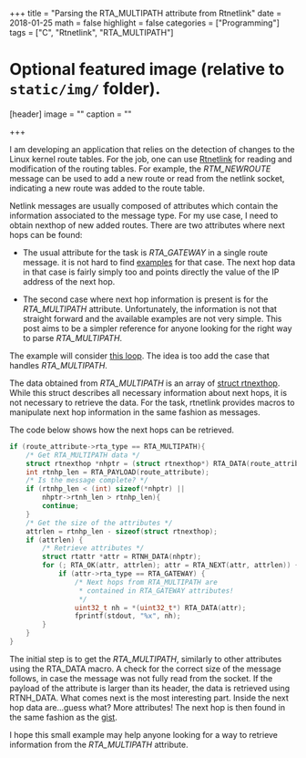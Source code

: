 +++
title = "Parsing the RTA_MULTIPATH attribute from Rtnetlink"
date = 2018-01-25
math = false
highlight = false
categories = ["Programming"]
tags = ["C", "Rtnetlink", "RTA_MULTIPATH"]

# Optional featured image (relative to `static/img/` folder).
[header]
image = ""
caption = ""

+++

I am developing an application that relies on the detection of changes to the Linux kernel route tables. For the job, one can use [Rtnetlink](http://man7.org/linux/man-pages/man7/rtnetlink.7.html) for reading and modification of the routing tables. For example, the *RTM_NEWROUTE* message can be used to add a new route or read from the netlink socket, indicating a new route was added to the route table. 

Netlink messages are usually composed of attributes which contain the information associated to the message type. For my use case, I need to obtain nexthop of new added routes. There are two attributes where next hops can be found: 


* The usual attribute for the task is *RTA_GATEWAY* in a single route message. it is not hard to find [examples](https://gist.github.com/cl4u2/5204374#file-route_dump-c-L102) for that case. The next hop data in that case is fairly simply too and points directly the value of the IP address of the next hop. 


* The second case where next hop information is present is for the *RTA_MULTIPATH* attribute. Unfortunately, the information is not that straight forward and the available examples are not very simple. This post aims to be a simpler reference for anyone looking for the right way to parse *RTA_MULTIPATH*. 


The example will consider [this loop](https://gist.github.com/cl4u2/5204374#file-route_monitor-c-L59). The idea is too add the case that handles *RTA_MULTIPATH*. 

The data obtained from *RTA_MULTIPATH* is an array of [struct rtnexthop](https://elixir.bootlin.com/linux/v4.11/source/include/uapi/linux/rtnetlink.h#L339). While this struct describes all necessary information about next hops, it is not necessary to retrieve the data. For the task, rtnetlink provides macros to manipulate next hop information in the same fashion as messages.


The code below shows how the next hops can be retrieved. 


```C
if (route_attribute->rta_type == RTA_MULTIPATH){
    /* Get RTA_MULTIPATH data */
    struct rtnexthop *nhptr = (struct rtnexthop*) RTA_DATA(route_attribute);
    int rtnhp_len = RTA_PAYLOAD(route_attribute);
    /* Is the message complete? */
    if (rtnhp_len < (int) sizeof(*nhptr) || 
        nhptr->rtnh_len > rtnhp_len){
        continue;
    }
    /* Get the size of the attributes */
    attrlen = rtnhp_len - sizeof(struct rtnexthop);
    if (attrlen) {
        /* Retrieve attributes */
        struct rtattr *attr = RTNH_DATA(nhptr);
        for (; RTA_OK(attr, attrlen); attr = RTA_NEXT(attr, attrlen)) {
            if (attr->rta_type == RTA_GATEWAY) {
                /* Next hops from RTA_MULTIPATH are 
                 * contained in RTA_GATEWAY attributes! 
                 */
                uint32_t nh = *(uint32_t*) RTA_DATA(attr);
                fprintf(stdout, "%x", nh);  
        }
    }
}

```

The initial step is to get the *RTA_MULTIPATH*, similarly to other attributes using the RTA_DATA macro. A check for the correct size of the message follows, in case the message was not fully read from the socket. If the payload of the attribute is larger than its header, the data is retrieved using RTNH_DATA. What comes next is the most interesting part. Inside the next hop data are...guess what? More attributes! The next hop is then found in the same fashion as the [gist](https://gist.github.com/cl4u2/5204374#file-route_monitor-c-L95).

I hope this small example may help anyone looking for a way to retrieve information from the *RTA_MULTIPATH* attribute.  
